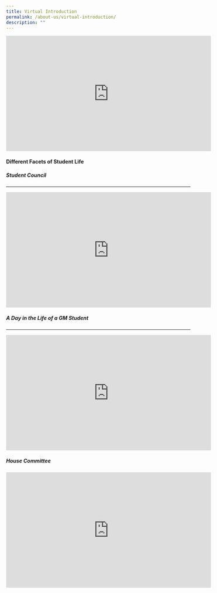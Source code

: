 ```yaml
---
title: Virtual Introduction
permalink: /about-us/virtual-introduction/
description: ""
---
```


<iframe width="560" height="315" src="https://www.youtube.com/embed/Bkeito2WY1M" title="YouTube video player" frameborder="0" allow="accelerometer; autoplay; clipboard-write; encrypted-media; gyroscope; picture-in-picture" allowfullscreen></iframe>


#### Different Facets of Student Life

##### Student Council
---------------
<iframe width="560" height="315" src="https://www.youtube.com/embed/hUPWeluAbs0" title="YouTube video player" frameborder="0" allow="accelerometer; autoplay; clipboard-write; encrypted-media; gyroscope; picture-in-picture" allowfullscreen></iframe>

##### A Day in the Life of a GM Student
---------------------------------
<iframe width="560" height="315" src="https://www.youtube.com/embed/ZrjZlLUUdPk" title="YouTube video player" frameborder="0" allow="accelerometer; autoplay; clipboard-write; encrypted-media; gyroscope; picture-in-picture" allowfullscreen></iframe>


##### House Committee
<iframe width="560" height="315" src="https://www.youtube.com/embed/2vjFI2_UQ6Y" title="YouTube video player" frameborder="0" allow="accelerometer; autoplay; clipboard-write; encrypted-media; gyroscope; picture-in-picture" allowfullscreen></iframe>